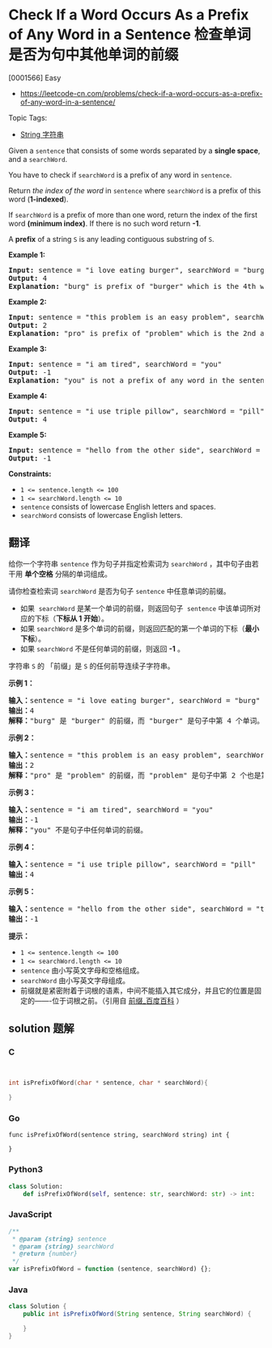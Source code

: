 # Check If a Word Occurs As a Prefix of Any Word in a Sentence 检查单词是否为句中其他单词的前缀

[0001566] Easy

- https://leetcode-cn.com/problems/check-if-a-word-occurs-as-a-prefix-of-any-word-in-a-sentence/

Topic Tags:

- [String 字符串](https://leetcode-cn.com/tag/string/)

Given a `sentence` that consists of some words separated by a **single space**, and a `searchWord`.

You have to check if `searchWord` is a prefix of any word in `sentence`.

Return _the index of the word_ in `sentence` where `searchWord` is a prefix of this word (**1-indexed**).

If `searchWord` is a prefix of more than one word, return the index of the first word **(minimum index)**. If there is no such word return **\-1**.

A **prefix** of a string `S` is any leading contiguous substring of `S`.

**Example 1:**

<pre><strong>Input:</strong> sentence = "i love eating burger", searchWord = "burg"
<strong>Output:</strong> 4
<strong>Explanation:</strong> "burg" is prefix of "burger" which is the 4th word in the sentence.
</pre>

**Example 2:**

<pre><strong>Input:</strong> sentence = "this problem is an easy problem", searchWord = "pro"
<strong>Output:</strong> 2
<strong>Explanation:</strong> "pro" is prefix of "problem" which is the 2nd and the 6th word in the sentence, but we return 2 as it's the minimal index.
</pre>

**Example 3:**

<pre><strong>Input:</strong> sentence = "i am tired", searchWord = "you"
<strong>Output:</strong> -1
<strong>Explanation:</strong> "you" is not a prefix of any word in the sentence.
</pre>

**Example 4:**

<pre><strong>Input:</strong> sentence = "i use triple pillow", searchWord = "pill"
<strong>Output:</strong> 4
</pre>

**Example 5:**

<pre><strong>Input:</strong> sentence = "hello from the other side", searchWord = "they"
<strong>Output:</strong> -1
</pre>

**Constraints:**

- `1 <= sentence.length <= 100`
- `1 <= searchWord.length <= 10`
- `sentence` consists of lowercase English letters and spaces.
- `searchWord` consists of lowercase English letters.

## 翻译

给你一个字符串 `sentence` 作为句子并指定检索词为 `searchWord` ，其中句子由若干用 **单个空格** 分隔的单词组成。

请你检查检索词 `searchWord` 是否为句子 `sentence` 中任意单词的前缀。

- 如果  `searchWord` 是某一个单词的前缀，则返回句子  `sentence` 中该单词所对应的下标（**下标从 1 开始**）。
- 如果 `searchWord` 是多个单词的前缀，则返回匹配的第一个单词的下标（**最小下标**）。
- 如果 `searchWord` 不是任何单词的前缀，则返回 **\-1** 。

字符串 `S` 的 「前缀」是 `S` 的任何前导连续子字符串。

**示例 1：**

<pre><strong>输入：</strong>sentence = "i love eating burger", searchWord = "burg"
<strong>输出：</strong>4
<strong>解释：</strong>"burg" 是 "burger" 的前缀，而 "burger" 是句子中第 4 个单词。</pre>

**示例 2：**

<pre><strong>输入：</strong>sentence = "this problem is an easy problem", searchWord = "pro"
<strong>输出：</strong>2
<strong>解释：</strong>"pro" 是 "problem" 的前缀，而 "problem" 是句子中第 2 个也是第 6 个单词，但是应该返回最小下标 2 。
</pre>

**示例 3：**

<pre><strong>输入：</strong>sentence = "i am tired", searchWord = "you"
<strong>输出：</strong>-1
<strong>解释：</strong>"you" 不是句子中任何单词的前缀。
</pre>

**示例 4：**

<pre><strong>输入：</strong>sentence = "i use triple pillow", searchWord = "pill"
<strong>输出：</strong>4
</pre>

**示例 5：**

<pre><strong>输入：</strong>sentence = "hello from the other side", searchWord = "they"
<strong>输出：</strong>-1
</pre>

**提示：**

- `1 <= sentence.length <= 100`
- `1 <= searchWord.length <= 10`
- `sentence` 由小写英文字母和空格组成。
- `searchWord` 由小写英文字母组成。
- 前缀就是紧密附着于词根的语素，中间不能插入其它成分，并且它的位置是固定的——-位于词根之前。（引用自 [前缀\_百度百科](https://baike.baidu.com/item/%E5%89%8D%E7%BC%80) ）

## solution 题解

### C

```c


int isPrefixOfWord(char * sentence, char * searchWord){

}
```

### Go

```golang
func isPrefixOfWord(sentence string, searchWord string) int {

}
```

### Python3

```python
class Solution:
    def isPrefixOfWord(self, sentence: str, searchWord: str) -> int:
```

### JavaScript

```javascript
/**
 * @param {string} sentence
 * @param {string} searchWord
 * @return {number}
 */
var isPrefixOfWord = function (sentence, searchWord) {};
```

### Java

```java
class Solution {
    public int isPrefixOfWord(String sentence, String searchWord) {

    }
}
```

